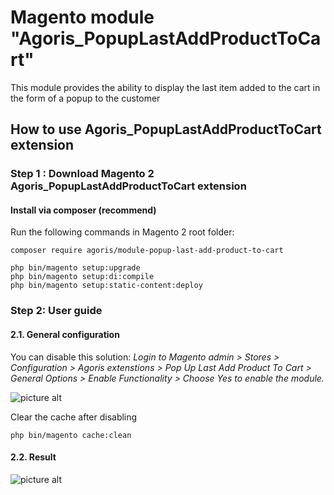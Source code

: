 # Magento module "Agoris_PopupLastAddProductToCart" #
This module provides the ability to display the last item added to the cart in the form of a popup to the customer
## How to use Agoris_PopupLastAddProductToCart extension ##
### Step 1 : Download Magento 2 Agoris_PopupLastAddProductToCart extension ###
#### Install via composer (recommend) ####
Run the following commands in Magento 2 root folder:
```
composer require agoris/module-popup-last-add-product-to-cart

php bin/magento setup:upgrade
php bin/magento setup:di:compile
php bin/magento setup:static-content:deploy
```
### Step 2: User guide ####
#### 2.1. General configuration ####
You can disable this solution:
_Login to Magento admin > Stores > Configuration > Agoris extenstions > Pop Up Last Add Product To Cart > General Options > Enable Functionality > Choose Yes to enable the module._

![picture alt](https://i.postimg.cc/2rpJctMd/2022-08-10-11-05-59.png "Admin area")

Clear the cache after disabling

```
php bin/magento cache:clean
```
#### 2.2. Result ####

![picture alt](https://i.postimg.cc/9ckQsChg/popup.png "Popup Cart")
